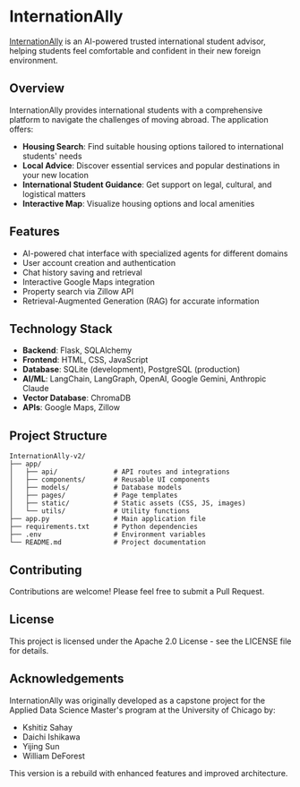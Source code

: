 # InternationAlly

[InternationAlly](https://github.com/Property-Pilot/Property-Pilot) is an AI-powered trusted international student advisor, helping students feel comfortable and confident in their new foreign environment.

## Overview

InternationAlly provides international students with a comprehensive platform to navigate the challenges of moving abroad. The application offers:

- **Housing Search**: Find suitable housing options tailored to international students' needs
- **Local Advice**: Discover essential services and popular destinations in your new location
- **International Student Guidance**: Get support on legal, cultural, and logistical matters
- **Interactive Map**: Visualize housing options and local amenities

## Features

- AI-powered chat interface with specialized agents for different domains
- User account creation and authentication
- Chat history saving and retrieval
- Interactive Google Maps integration
- Property search via Zillow API
- Retrieval-Augmented Generation (RAG) for accurate information

## Technology Stack

- **Backend**: Flask, SQLAlchemy
- **Frontend**: HTML, CSS, JavaScript
- **Database**: SQLite (development), PostgreSQL (production)
- **AI/ML**: LangChain, LangGraph, OpenAI, Google Gemini, Anthropic Claude
- **Vector Database**: ChromaDB
- **APIs**: Google Maps, Zillow

## Project Structure

```
InternationAlly-v2/
├── app/
│   ├── api/              # API routes and integrations
│   ├── components/       # Reusable UI components
│   ├── models/           # Database models
│   ├── pages/            # Page templates
│   ├── static/           # Static assets (CSS, JS, images)
│   └── utils/            # Utility functions
├── app.py                # Main application file
├── requirements.txt      # Python dependencies
├── .env                  # Environment variables
└── README.md             # Project documentation
```

## Contributing

Contributions are welcome! Please feel free to submit a Pull Request.

## License

This project is licensed under the Apache 2.0 License - see the LICENSE file for details.

## Acknowledgements

InternationAlly was originally developed as a capstone project for the Applied Data Science Master's program at the University of Chicago by:

- Kshitiz Sahay
- Daichi Ishikawa
- Yijing Sun
- William DeForest

This version is a rebuild with enhanced features and improved architecture.
